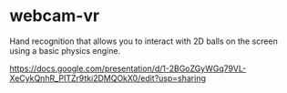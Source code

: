 # webcam-vr

Hand recognition that allows you to interact with 2D balls on the screen using a basic physics engine. 

https://docs.google.com/presentation/d/1-2BGoZGyWGq79VL-XeCykQnhR_PITZr9tki2DMQOkX0/edit?usp=sharing

